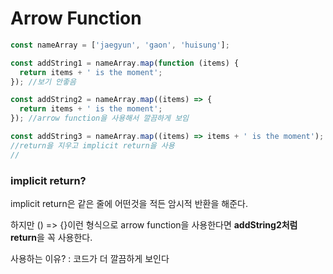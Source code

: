 # Arrow Function

```js
const nameArray = ['jaegyun', 'gaon', 'huisung'];

const addString1 = nameArray.map(function (items) {
  return items + ' is the moment';
}); //보기 안좋음

const addString2 = nameArray.map((items) => {
  return items + ' is the moment';
}); //arrow function을 사용해서 깔끔하게 보임

const addString3 = nameArray.map((items) => items + ' is the moment');
//return을 지우고 implicit return을 사용
//
```

### implicit return?

implicit return은 같은 줄에 어떤것을 적든 암시적 반환을 해준다.

하지만 () => {}이런 형식으로 arrow function을 사용한다면 **addString2처럼 return**을 꼭 사용한다.

사용하는 이유? : 코드가 더 깔끔하게 보인다
